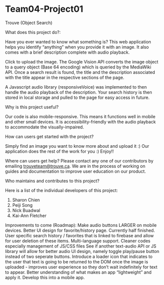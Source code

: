 # Team04-Project01
Trouve (Object Search)

What does this project do?:

Have you ever wanted to know what something is? This web application helps you identify “anything” when you provide it with an image. It also comes with a brief description complete with audio playback. 

Click to upload the image. The Google Vision API converts the image object to a query object (Base 64 encoding) which is queried by the MediaWiki API. Once a search result is found, the title and the description associated with the title appear in the respective sections of the page. 

A Javascript audio library (responsiveVoice) was implemented to then handle the audio playback of the description. Your search history is then stored in local storage and pulled to the page for easy access in future.

Why is this project useful?

Our code is also mobile-responsive. This means it functions well in mobile and other small devices. It is accessibility-friendly with the audio playback to accommodate the visually-impaired.

How can users get started with the project?

Simply find an image you want to know more about and upload it :) Our application does the rest of the work for you :) Enjoy!!

Where can users get help?
Please contact any one of our contributors by emailing trouveteam@trouve.ca.
We are in the process of working on guides and documentation to improve user education on our product.

Who maintains and contributes to this project?

Here is a list of the individual developers of this project:
1) Sharon Chien
2) Peiji Song
3) Nick Buadwal
4) Kai-Ann Fletcher

Improvements to come (Roadmap):
Make audio buttons LARGER on mobile devices.
Better UI design for favorite/history page. Currently half finished.
User specific search history / favorites that is linked to firebase and allow for user deletion of these items.
Multi-language support.
Cleaner codes especially management of JS/CSS files
See if another text-audio API or JS library will allow for better audio UI design, namely toggle play/pause button instead of two seperate buttons.
Introduce a loader icon that indicates to the user that text is going to be returned to the DOM once the image is uploaded - improves user experience so they don’t wait indefinitely for text to appear.
Better understanding of what makes an app “lightweight” and apply it.
Develop this into a mobile app.










